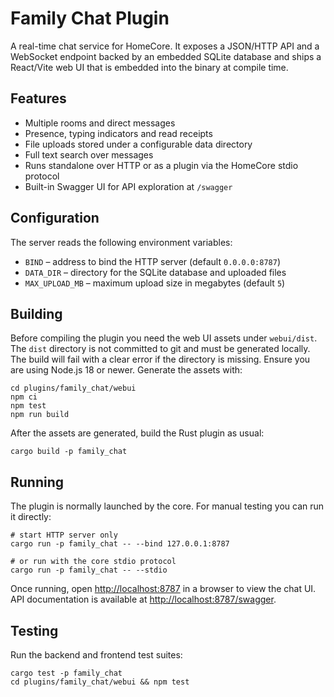 # Family Chat Plugin

A real-time chat service for HomeCore. It exposes a JSON/HTTP API and a
WebSocket endpoint backed by an embedded SQLite database and ships a
React/Vite web UI that is embedded into the binary at compile time.

## Features

* Multiple rooms and direct messages
* Presence, typing indicators and read receipts
* File uploads stored under a configurable data directory
* Full text search over messages
* Runs standalone over HTTP or as a plugin via the HomeCore stdio protocol
* Built-in Swagger UI for API exploration at `/swagger`

## Configuration

The server reads the following environment variables:

* `BIND` – address to bind the HTTP server (default `0.0.0.0:8787`)
* `DATA_DIR` – directory for the SQLite database and uploaded files
* `MAX_UPLOAD_MB` – maximum upload size in megabytes (default `5`)

## Building

Before compiling the plugin you need the web UI assets under `webui/dist`.
The `dist` directory is not committed to git and must be generated locally. The build will fail with a clear error if the directory is missing.
Ensure you are using Node.js 18 or newer. Generate the assets with:

```
cd plugins/family_chat/webui
npm ci
npm test
npm run build
```

After the assets are generated, build the Rust plugin as usual:

```
cargo build -p family_chat
```

## Running

The plugin is normally launched by the core. For manual testing you can run it
directly:

```
# start HTTP server only
cargo run -p family_chat -- --bind 127.0.0.1:8787

# or run with the core stdio protocol
cargo run -p family_chat -- --stdio
```

Once running, open <http://localhost:8787> in a browser to view the chat UI.
API documentation is available at <http://localhost:8787/swagger>.

## Testing

Run the backend and frontend test suites:

```
cargo test -p family_chat
cd plugins/family_chat/webui && npm test
```

